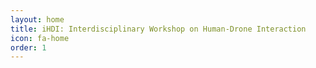 ```yaml
---
layout: home
title: iHDI: Interdisciplinary Workshop on Human-Drone Interaction
icon: fa-home
order: 1
---
```


<style>
  body p {
  text-align: justify;
  }
</style>
